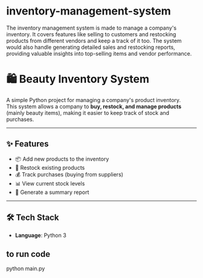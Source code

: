 # inventory-management-system
The inventory management system is made to manage a company's inventory. It covers features like selling to customers and restocking products from different vendors and keep a track of it too. The system would also handle generating detailed sales and restocking reports, providing valuable insights into top-selling items and vendor performance. 

# 🛍️ Beauty Inventory System

A simple Python project for managing a company's product inventory.  
This system allows a company to **buy, restock, and manage products** (mainly beauty items), making it easier to keep track of stock and purchases.

---

## ✨ Features
- 📦 Add new products to the inventory  
- 🔄 Restock existing products  
- 💰 Track purchases (buying from suppliers)  
- 📊 View current stock levels  
- 🧾 Generate a summary report  

---

## 🛠️ Tech Stack
- **Language**: Python 3    

## to run code 
python main.py


